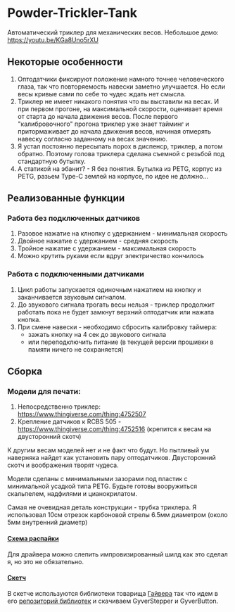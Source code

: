 # Powder-Trickler-Tank
Автоматический триклер для механических весов.
Небольшое демо: https://youtu.be/KGa8Uno5rXU


## Некоторые особенности

1. Оптодатчики фиксируют положение намного точнее человеческого глаза, так что повторяемость навески заметно улучшается.
Но если весы кривые сами по себе то чудес ждать нет смысла. 
2. Триклер не имеет никакого понятия что вы выставили на весах. И при первом прогоне, на максимальной скорости, оценивает время от старта до начала движения весов.
После первого "калибровочного" прогона триклер уже знает тайминг и притормаживает до начала движения весов, начиная отмерять навеску согласно заданному на весах значению.
3. Я устал постоянно пересыпать порох в диспенср, триклер, а потом обратно. Поэтому голова триклера сделана съемной с резьбой под стандартную бутылку. 
4. А статикой на эбанит? - Я без понятия. Бутылка из PETG, корпус из PETG, разьем Type-C землей на корпусе, по идее не должно...

## Реализованные функции

### Работа без подключенных датчиков 
 1. Разовое нажатие на клнопку с удержанием - минимальная скорость 
 2. Двойное нажатие с удержанием - средняя скорость 
 3. Тройное нажатие с удержанием - максимальная скорость
 4. Можно крутить руками если вдруг электричество кончилось

### Работа с подключенными датчиками
 1. Цикл работы запускается одиночным нажатием на кнопку и заканчивается звуковым сигналом. 
 2. До звукового сигнала трогать весы нельзя - триклер продолжит работать пока не будет замкнут верхний оптодатчик или нажата кнопка.
 3. При смене навески - необходимо сбросить калибровку таймера:
      - зажать кнопку на 4 сек до звукового сигнала
      - или переподключить питание (в текущей версии прошивки в памяти ничего не сохраняется) 
      
## Сборка 

### Модели для печати:
1. Непосредственно триклер: https://www.thingiverse.com/thing:4752507
2. Крепление датчиков к RCBS 505 - https://www.thingiverse.com/thing:4752516 (крепится к весам на двусторонний скотч)

К другим весам моделей нет и не факт что будут. Но пытливый ум наверняка найдет как установить пару оптодатчиков. Двусторонний скотч и воображения творят чудеса.  

Модели сделаны с минимальными зазорами под плаcтик с минимальной усадкой типа PETG.
Будьте готовы вооружиться скальпелем, надфилями и цианокрилатом.

Самая не очевидная деталь конструкции - трубка триклера. Я использовал 10см отрезок карбоновой стрелы 6.5мм диаметром (около 5мм внутренний диаметр)

#### [Схема распайки](https://github.com/fenofun/Powder-Trickler-Tank/blob/main/Scheme/Scheme.png)

Для драйвера можно слепить импровизированный шилд как это сделал я, но это не обязательно.


#### [Скетч](https://github.com/fenofun/Powder-Trickler-Tank/blob/main/frimware/Trickler_Tank.ino)

В скетче используются библиотеки товарища [Гайвера](https://github.com/AlexGyver) так что идем в его [репозиторий библиотек](https://github.com/AlexGyver/GyverLibs) и скачиваем GyverStepper и GyverButton. 




